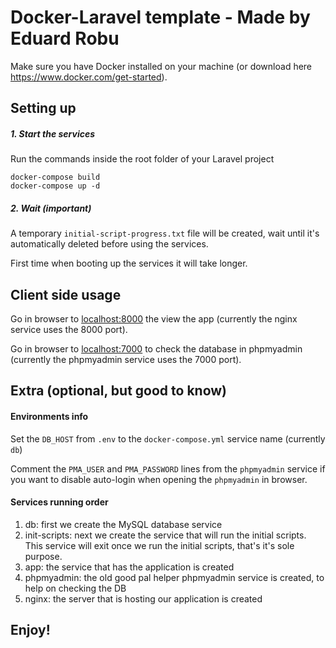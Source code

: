 # Docker-Laravel template - Made by Eduard Robu

Make sure you have Docker installed on your machine (or download here https://www.docker.com/get-started).

## Setting up

##### 1. Start the services
Run the commands inside the root folder of your Laravel project

```
docker-compose build
docker-compose up -d
```

##### 2. Wait (important)
A temporary ```initial-script-progress.txt``` file will be created, wait until it's automatically deleted before using the services.

First time when booting up the services it will take longer.

## Client side usage
Go in browser to [localhost:8000](http://localhost:8001) the view the app (currently the nginx service uses the 8000 port).

Go in browser to [localhost:7000](http://localhost:7001) to check the database in phpmyadmin (currently the phpmyadmin service uses the 7000 port).


## Extra (optional, but good to know)
#### Environments info
Set the ```DB_HOST``` from ```.env``` to the ```docker-compose.yml``` service name (currently ```db```)

Comment the ```PMA_USER``` and ```PMA_PASSWORD``` lines from the ```phpmyadmin``` service if you want to disable auto-login when opening the ```phpmyadmin``` in browser.

#### Services running order

1. db: first we create the MySQL database service
2. init-scripts: next we create the service that will run the initial scripts. This service will exit once we run the initial scripts, that's it's sole purpose.
3. app: the service that has the application is created
3. phpmyadmin: the old good pal helper phpmyadmin service is created, to help on checking the DB
4. nginx: the server that is hosting our application is created


## Enjoy!
